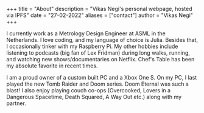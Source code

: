 +++
title = "About"
description = "Vikas Negi's personal webpage, hosted via IPFS"
date = "27-02-2022"
aliases = ["contact"]
author = "Vikas Negi"
+++

I currently work as a Metrology Design Engineer at ASML in the Netherlands. I love coding, 
and my language of choice is Julia. Besides that, I occasionally tinker with my Raspberry Pi.
My other hobbies include listening to podcasts (big fan of Lex Fridman) during long walks, running, 
and watching new shows/documentaries on Netflix. Chef's Table has been my absolute favorite in recent
times.

I am a proud owner of a custom built PC and a Xbox One S. On my PC, I last played the new 
Tomb Raider and Doom series. Doom Eternal was such a blast! I also enjoy playing couch 
co-ops (Overcooked, Lovers in a Dangerous Spacetime, Death Squared, A Way Out etc.) along 
with my partner.